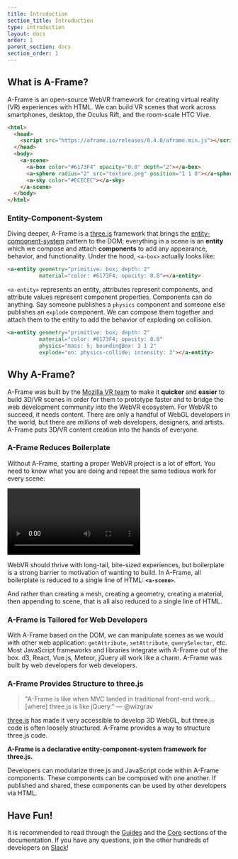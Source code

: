 ```yaml
---
title: Introduction
section_title: Introduction
type: introduction
layout: docs
order: 1
parent_section: docs
section_order: 1
---
```


## What is A-Frame?

A-Frame is an open-source WebVR framework for creating virtual reality (VR)
experiences with HTML. We can build VR scenes that work across smartphones,
desktop, the Oculus Rift, and the room-scale HTC Vive.

```html
<html>
  <head>
    <script src="https://aframe.io/releases/0.4.0/aframe.min.js"></script>
  </head>
  <body>
    <a-scene>
      <a-box color="#6173F4" opacity="0.8" depth="2"></a-box>
      <a-sphere radius="2" src="texture.png" position="1 1 0"></a-sphere>
      <a-sky color="#ECECEC"></a-sky>
    </a-scene>
  </body>
</html>
```

### Entity-Component-System

[ecs]: ../core/index.md
[three]: http://threejs.org/

Diving deeper, A-Frame is a [three.js][three] framework that brings the
[entity-component-system][ecs] pattern to the DOM; everything in a scene is an
**entity** which we compose and attach **components** to add any appearance,
behavior, and functionality. Under the hood, `<a-box>` actually looks like:

```html
<a-entity geometry="primitive: box; depth: 2"
          material="color: #6173F4; opacity: 0.8"></a-entity>
```

`<a-entity>` represents an entity, attributes represent components, and
attribute values represent component properties. Components can do anything. Say
someone publishes a `physics` component and someone else publishes an `explode`
component. We can compose them together and attach them to the entity to add
the behavior of exploding on collision.

```html
<a-entity geometry="primitive: box; depth: 2"
          material="color: #6173F4; opacity: 0.8"
          physics="mass: 5; boundingBox: 1 1 2"
          explode="on: physics-collide; intensity: 3"></a-entity>
```

## Why A-Frame?

[mozvr]: http://mozvr.com

A-Frame was built by the [Mozilla VR team][mozvr] to make it **quicker** and
**easier** to build 3D/VR scenes in order for them to prototype faster and to
bridge the web development community into the WebVR ecosystem. For WebVR to
succeed, it needs content. There are only a handful of WebGL developers in the
world, but there are *millions* of web developers, designers, and artists.
A-Frame puts 3D/VR content creation into the hands of everyone.

### A-Frame Reduces Boilerplate

Without A-Frame, starting a proper WebVR project is a lot of effort. You need
to know what you are doing and repeat the same tedious work for every scene:

<video autoplay loop src="/videos/boilerplate.mp4"></video>

WebVR should thrive with long-tail, bite-sized experiences, but boilerplate is
a strong barrier to motivation of wanting to build. In A-Frame, all boilerplate
is reduced to a single line of HTML: **`<a-scene>`**.

And rather than creating a mesh, creating a geometry, creating a material, then
appending to scene, that is all also reduced to a single line of HTML.

### A-Frame is Tailored for Web Developers

With A-Frame based on the DOM, we can manipulate scenes as we would with other
web application: `getAttribute`, `setAttribute`, `querySelector`, etc.  Most
JavaScript frameworks and libraries integrate with A-Frame out of the box.  d3,
React, Vue.js, Meteor, jQuery all work like a charm. A-Frame was built by web
developers for web developers.

### A-Frame Provides Structure to three.js

> "A-Frame is like when MVC landed in traditional front-end work...[where]
three.js is like jQuery." &mdash; @wizgrav

[three.js][three] has made it very accessible to develop 3D WebGL, but three.js
code is often loosely structured. A-Frame provides a way to structure three.js
code.

**A-Frame is a declarative entity-component-system framework for three.js.**

Developers can modularize three.js and JavaScript code within A-Frame
components. These components can be composed with one another. If published and
shared, these components can be used by other developers via HTML.

## Have Fun!

[guides]: ../guides
[core]: ../core/index.md
[slack]: https://aframevr-slack.herokuapp.com/

It is recommended to read through the [Guides][guides] and the [Core][core]
sections of the documentation. If you have any questions, join the other
hundreds of developers on [Slack][slack]!

